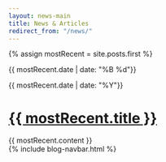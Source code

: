 ```yaml
---
layout: news-main
title: News & Articles
redirect_from: "/news/"
---
```


<div class="ninecol">
	<div class="box selArticle">
		{% assign mostRecent = site.posts.first %} 
		<div class="selArticleHeader">
			<div class="date">
				<p>{{ mostRecent.date | date: "%B %d"}}</p>
				<p>{{ mostRecent.date | date: "%Y"}}</p>
			</div>
			<h1><a href="{{ site.baseurl }}{{ mostRecent.url }}">{{ mostRecent.title }}</a></h1>
		</div>
		<div class="selArticleContent">
			{{ mostRecent.content }}
		</div>
	</div>
</div>
{% include blog-navbar.html %}